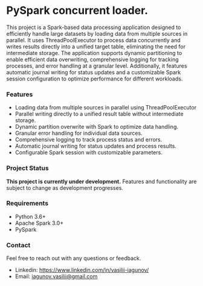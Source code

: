 # PySpark concurrent loader.

This project is a Spark-based data processing application designed to efficiently handle large datasets by loading data from multiple sources in parallel. It uses ThreadPoolExecutor to process data concurrently and writes results directly into a unified target table, eliminating the need for intermediate storage. The application supports dynamic partitioning to enable efficient data overwriting, comprehensive logging for tracking processes, and error handling at a granular level. Additionally, it features automatic journal writing for status updates and a customizable Spark session configuration to optimize performance for different workloads.

### Features
- Loading data from multiple sources in parallel using ThreadPoolExecutor
- Parallel writing directly to a unified result table without intermediate storage.
- Dynamic partition overwrite with Spark to optimize data handling.
- Granular error handling for individual data sources.
- Comprehensive logging to track process status and errors.
- Automatic journal writing for status updates and process results.
- Configurable Spark session with customizable parameters.

### Project Status
**This project is currently under development.** Features and functionality are subject to change as development progresses.

### Requirements
- Python 3.6+
- Apache Spark 3.0+
- PySpark

### Contact
Feel free to reach out with any questions or feedback.

- Linkedin: https://www.linkedin.com/in/vasilii-iagunov/
- Email: iagunov.vasilii@gmail.com